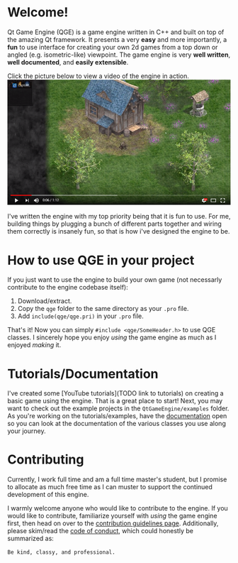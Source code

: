 Welcome!
========

Qt Game Engine (QGE) is a game engine written in C++ and built on top of the amazing Qt framework. It presents a very **easy** and more importantly, a **fun** to use interface for creating your own 2d games from a top down or angled (e.g. isometric-like) viewpoint. The game engine is very **well written**, **well documented**, and **easily extensible**.

Click the picture below to view a video of the engine in action.
[![demo teaser video](images/demoVideoSnapshot.png)](https://www.youtube.com/watch?v=WUk3jxSSSqQ "demo teaser video")

I've written the engine with my top priority being that it is fun to use. For me, building things by plugging a bunch of different parts together and wiring them correctly is insanely fun, so that is how i've designed the engine to be. 

How to use QGE in your project
==============================
If you just want to use the engine to build your own game (not necessarly contribute to the engine codebase itself):
1. Download/extract.
2. Copy the `qge` folder to the same directory as your `.pro` file.
3. Add `include(qge/qge.pri)` in your `.pro` file.

That's it! Now you can simply `#include <qge/SomeHeader.h>` to use QGE classes. I sincerely hope you enjoy *using* the game engine as much as I enjoyed *making* it.

Tutorials/Documentation
=============
I've created some [YouTube tutorials](TODO link to tutorials) on creating a basic game using the engine. That is a great place to start! Next, you may want to check out the example projects in the `QtGameEngine/examples` folder. As you're working on the tutorials/examples, have the [documentation](doxygenOutput/html/index.html) open so you can look at the documentation of the various classes you use along your journey.

Contributing
============
Currently, I work full time and am a full time master's student, but I promise to allocate as much free time as I can muster to support the continued development of this engine.

I warmly welcome anyone who would like to contribute to the engine. If you would like to contribute, familiarize yourself with *using* the game engine first, then head on over to the [contribution guidelines page](CONTRIBUTING.md). Additionally, please skim/read the [code of conduct](CODE_OF_CONDUCT.md), which could honestly be summarized as:
    
    Be kind, classy, and professional.
